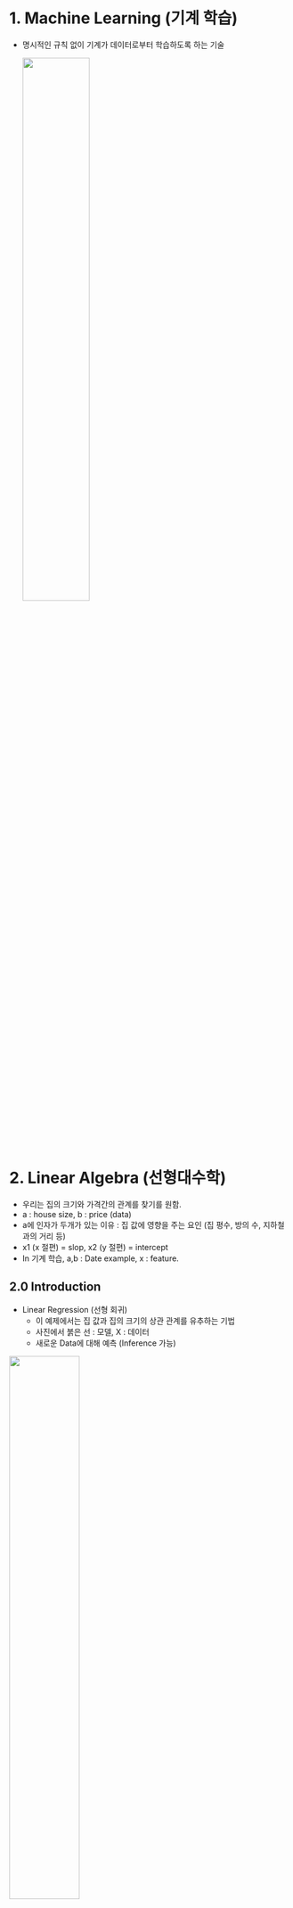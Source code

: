 # 1. Machine Learning (기계 학습)  
- 명시적인 규칙 없이 기계가 데이터로부터 학습하도록 하는 기술  

  <img src="/Artificial Intelligence/Capture/1.PNG" width="50%" height="50%">  
  <br/>
# 2. Linear Algebra (선형대수학)  
- 우리는 집의 크기와 가격간의 관계를 찾기를 원함.  
- a : house size, b : price  (data)  
- a에 인자가 두개가 있는 이유 : 집 값에 영향을 주는 요인 (집 평수, 방의 수, 지하철과의 거리 등)
- x1 (x 절편) = slop, x2 (y 절편) = intercept  
- In 기계 학습, a,b : Date example, x : feature.  

## 2.0 Introduction  
- Linear Regression (선형 회귀)   
  - 이 예제에서는 집 값과 집의 크기의 상관 관계를 유추하는 기법  
  - 사진에서 붉은 선 : 모델, X : 데이터
  - 새로운 Data에 대해 예측 (Inference 가능)  
<img src="/Artificial Intelligence/Capture/2.PNG" width="50%" height="50%">  
<br/>

### 2.0.1 Motivating Example  
- Parameter : 모델을 결정짓는 중요한 키 값. Ax =b에서 x에 속함.  
<img src="/Artificial Intelligence/Capture/3.PNG" width="50%" height="50%">  
<br/>

### 2.0.2 Linear Algebra  
 - Algebra (대수학) : 수학적인 기호와 수학적인 기호를 제어하는 학문.  
 ex) bx +c =0
 
 - Linear Algebra (선형대수학) : 선형식(Ax = b, A는 Matrix, b는 Vector)와 관련, 벡터와 벡터들을 제어하는 규칙  

 ### 2.0.3 Two important equations in linear algebra  
 - Ax = b (linear equation)  
 - Ax = Tx (eigenvalue equation)  
 
### 2.0.4 Why Linear Algebra for ML?
 - 데이터는 벡터와 행렬로 표현된다.  
 - 모델은 linear equation (Ax = b)으로 표현이 된다. 
 
### 2.0.5 Mathematical Objects in Linear Algebra  
 - Scalar (R): x  
 - Vector (R^n): x (x i)
 - Matrix (R^(m x n)): X (X i,j)  
 - Tensor (R^(m x n x k)): X (X i,j,k) 
 
### 2.1.1 Vectors   
- In Computer Science, Vectors is list of numbers.  
- 주로 Column Vector 사용.  
<img src="/Artificial Intelligence/Capture/4.png" width="50%" height="50%">  

### 2.1.2 Vector Space  
- vector들의 Set.  
- 실수에서 덧셈과 스칼라 곱에 닫혀있다. (ex 실수 + 실수 = 실수 -> 덧셈에 대해 닫혀있다.)  
- **Vector addition과 Scalar multiplication 연산에 대해 닫혀있는 벡터들의 집합**  

#### Polynomials are vectors? (다항식도 벡터니?)  
<img src="/Artificial Intelligence/Capture/5.png" width="50%" height="50%"> 

### 2.1.3 Matrices  
<img src="/Artificial Intelligence/Capture/6.png" width="50%" height="50%"> 

#### 가우스, 조던 소거법  
- **Inverse Matrix**를 구하는 방법 중 한가지.
- 피벗 성분이 있는 열의 나머지 성분은 전부 0 이여야 한다.  
- 가우스 소거법 혹은 가우스-조던 소거법에서 두 행의 위치를 서로 바꿀 수 있다.  
- [A|I] -> [I|A(-1)]  

#### Symmetric Matrix
- A와 A의 전치행렬 A^T가 같다.  
- A는 Square Matrix  
- A = A^T  
- A = X(X^T) -> A^T= (XX^T)^T -> (X^T)X  

#### Positive Definite Matrix  
![image](https://user-images.githubusercontent.com/32921115/101979670-55654200-3ca2-11eb-9773-53a33c6a4f26.png)  
- Symmetric Matrix A는 X(t)Ax (스칼라 값)> 0을 만족하면, A는 **Positive definite**하다. (단 벡터 x는 0이 아니다.)  
-  Symmetric Matrix A는 X(t)Ax (스칼라 값)>= 0을 만족하면, A는 **Positive semidefinite**하다. (단 벡터 x는 0이 아니다.)  
- 제곱 꼴로 만들어서 무조건 양수가 나오는 식이 만들어지면 조건을 만족, 반례가 하나라도 있으면 만족하지 않는다.  

**Example**  
![image](https://user-images.githubusercontent.com/32921115/101979743-0f5cae00-3ca3-11eb-93e5-dfeac3d89414.png)

## 2.2 Linear independence & rank  
![image](https://user-images.githubusercontent.com/32921115/101979823-bd685800-3ca3-11eb-938c-8ef02d700cf9.png)
- a(1)c(1) + a(2)c(2)+ .... + a(k)c(k)= 0을 만족하는 상수 a(1),a(2)...a(k)가 모두 0이면 그 식은 linearly independent (선형 독립, 1차 독립)이다.
**Example**  
![image](https://user-images.githubusercontent.com/32921115/101981434-23f37300-3cb0-11eb-93a5-cd03cf58d836.png)
 R^2의 두 벡터(1,0), (0,1)이 있다고 가정.  
C1(1,0) + C2(0,1) = (0,0)을 만족하는 c1과 c2는 0밖에 없으므로 R^2의 두 벡터 (1,0), (0,1)은 Linearly Independent.  

- Question) Linearly Independent의 조건은 두 벡터가 꼭 수직이여야 한다.  
   - X 반례) a = [1,1], b = [1,0]  
   
### 2.2.2. Linear independence & Machine Learning  
- Q. 왜 linear independence가 Machine Learning에서 중요한가?   
- A. 어떤 linear independent한 벡터가 있다면, 그 벡터들의 linear sum을 통해 그 공간에 어떤 벡터의 표현이 가능하다.  
- Q. Linear independence의 기하학적인 의미  
- A. <img src="/Artificial Intelligence/Capture/7.png" width="50%" height="50%"> 

### 2.2.4 Span & Basis  
![image](https://user-images.githubusercontent.com/32921115/101981490-a67c3280-3cb0-11eb-8055-86f4bba64696.png)  

- Span : 어느 벡터공간의 vector a1v1 + a2v2 + ... + anvn = v가 되는 스칼라 a1,a2... an이 존재할 경우.   
![image](https://user-images.githubusercontent.com/32921115/101981500-c875b500-3cb0-11eb-8eed-ae16eee0c200.png)  

- V = Span(A) : V의 모든 벡터는 **A 벡터들의 linear combination (linear sum)** 으로 표현이 가능하다.  
ex) A =[2,1] span of A (a1 [1,0], a2 [0,1]) 일 때, **Span(A) = 2a1 + a2**로 표현 가능  
- A가 꼭 independent([1,0], [0,1]) 일 필요 없다.  
- Basis : Linear Independent 하면서 V를 Span 할 때, V를 basis라고 한다.  

#### Example
<img src="/Artificial Intelligence/Capture/8.png" width="50%" height="50%"> 

#### Span의 기하학적인 의미
<img src="/Artificial Intelligence/Capture/9.png" width="50%" height="50%"> 

R^2 = 2개의 벡터가 span  
R^3 = 3개의 벡터가 span  
Span하면 모든 벡터를 좌표에 표현할 수 있다.  

### 2.2.5 Rank  
- Matrix의 각각의 column으로 만들수 있는 vector space의 차원(dimension).  
- Basis한 벡터의 갯수 -> rank  
- A가 Sqaure Matrix이고 invertible이 존재하면, **full rank가 가능** -> 역도 성립  
- Matrix의 모든 **column vector가 linear independent**하면 **full rank**라고 한다.
- A가 **Full Rank** 이면 **역행렬 (Invertible)** 존재  

#### Example  
<img src="/Artificial Intelligence/Capture/10.png" width="50%" height="50%"> 

1. Linear independent를 따져봄.  
2. x1=x2=x3=0 뿐이면 linear independent하다.  
3. x3 = -x1 = -x2 이므로 liear independent하지 않다.  
4. 어떤 하나의 column vector가 다른 2개의 column vector로 표현 가능 or linear independent한 벡터들을 찾는다. (찾으면 Rank는 2)   
5. Rank(A) = 2  

<img src="/Artificial Intelligence/Capture/11.png" width="50%" height="50%"> 

linear independent  
linear dependent


## 2.3 Linear Equations  

### 2.3.1 Linear Regression Example  

※ **데이터를 잘 표현하는 x1과 x2의 근사 값을 찾는 것이 Linear Regreesion의 목적**  
a11*x1 + x2 = b1  

a21*x1 + x2 = b2  

a31*x1 + x2 = b3  
ex) ai1 = 집의 i번째 크기, bi = i번째 집의 가격  
- A,b의 값은 주어짐  
- 데이터의 개수는 최소 4개 이상이어야 예측 가능하다.  
- linear equation Ax = b을 푸는 것.  
- 또 다른 attribute(feature)을 추가할 수 있음. (지하철과의 거리)  

<img src="/Artificial Intelligence/Capture/12.png" width="50%" height="50%"> 

### 2.3.2 Linear Equations
- complete (m == n)  
- undercomplete (m > n) // Skinny  -> Ax = b
- overcomplete (m < n) // Fat  

### 2.3.3 Range Space and Null Space  
- Range Space (Column Space) Ax = b를 만족하는 x  
- Null Space = Ax = 0을 만족하는 x  
#### Example

<img src="/Artificial Intelligence/Capture/13.png" width="50%" height="50%"> 

R(A) : [0,0]  
N(A) : x1,x2는 모든 실수  

R(B) : [x1,0]  
N(B) : : x1은 0, x2는 모든 값  [0,x2]  

### 2.4.4 Linear Algebraic Equations  
- **Ax = b** exists if and only if **b ( R(A)**    
- B가 A의 Range Space 일때 Ax = b가 존재한다.  
